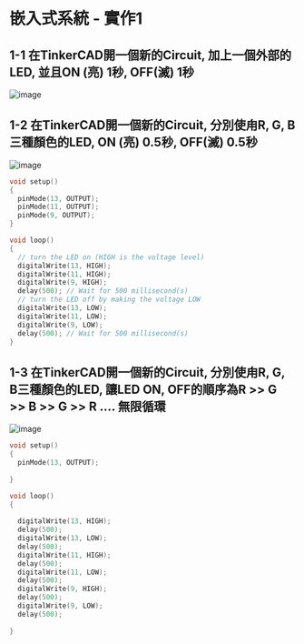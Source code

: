 # 嵌入式系統 - 實作1

## 1-1 在TinkerCAD開一個新的Circuit, 加上一個外部的LED, 並且ON (亮) 1秒, OFF(滅) 1秒

![image](https://user-images.githubusercontent.com/89329178/131237847-d09cd842-72d1-4ebf-ad63-ce774026c608.png)

## 1-2 在TinkerCAD開一個新的Circuit, 分別使甪R, G, B三種顏色的LED, ON (亮) 0.5秒, OFF(滅) 0.5秒

![image](https://user-images.githubusercontent.com/89329178/132114077-fd422286-9aa8-4bb6-b7db-b5cc6652502e.png)


```` C
void setup()
{
  pinMode(13, OUTPUT);
  pinMode(11, OUTPUT);
  pinMode(9, OUTPUT);
}

void loop()
{
  // turn the LED on (HIGH is the voltage level)
  digitalWrite(13, HIGH);
  digitalWrite(11, HIGH);
  digitalWrite(9, HIGH);
  delay(500); // Wait for 500 millisecond(s)
  // turn the LED off by making the voltage LOW
  digitalWrite(13, LOW);
  digitalWrite(11, LOW);
  digitalWrite(9, LOW);
  delay(500); // Wait for 500 millisecond(s)
}

````
## 1-3 在TinkerCAD開一個新的Circuit, 分別使甪R, G, B三種顏色的LED, 讓LED ON, OFF的順序為R >> G >> B >> G >> R .... 無限循環

![image](https://user-images.githubusercontent.com/89329178/132114501-80d56c3b-b437-46c1-b829-c8bbb2acff5b.png)

```` c
void setup()
{
  pinMode(13, OUTPUT);
  
}

void loop()
{
  
  digitalWrite(13, HIGH);
  delay(500);
  digitalWrite(13, LOW);
  delay(500);
  digitalWrite(11, HIGH);
  delay(500);
  digitalWrite(11, LOW);
  delay(500);
  digitalWrite(9, HIGH);
  delay(500);
  digitalWrite(9, LOW);
  delay(500);
  
}
````
